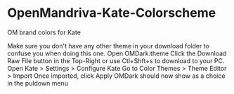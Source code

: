 # OpenMandriva-Kate-Colorscheme
 OM brand colors for Kate

 Make sure you don't have any other theme in your download folder to confuse you when doing this one.
 Open OMDark.theme
 Click the Download Raw File button in the Top-Right or use Ctl+Shft+s to download to your PC.
 Open Kate > Settings > Configure Kate
 Go to Color Themes > Theme Editor > Import
 Once imported, click Apply
 OMDark should now show as a choice in the puldown menu
